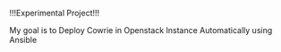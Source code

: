 !!!Experimental Project!!!

My goal is to Deploy Cowrie in Openstack Instance Automatically using Ansible